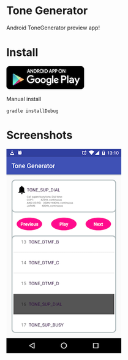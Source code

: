 # Tone Generator

Android ToneGenerator preview app!

# Install

[![ Google Play](docs/google-play-badge.png)](https://play.google.com/store/apps/details?id=com.github.axet.tonegenerator) 

Manual install

    gradle installDebug

# Screenshots

![shot](/docs/shot.png)
